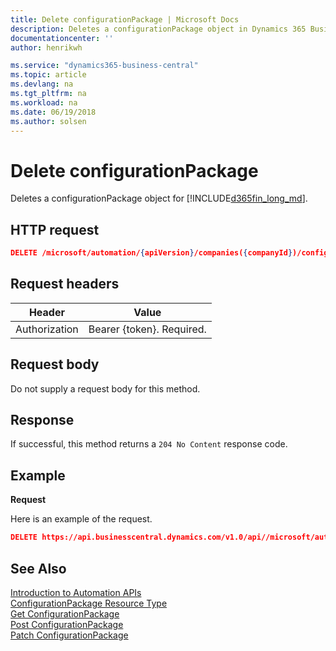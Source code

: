 ```yaml
---
title: Delete configurationPackage | Microsoft Docs
description: Deletes a configurationPackage object in Dynamics 365 Business Central.
documentationcenter: ''
author: henrikwh

ms.service: "dynamics365-business-central"
ms.topic: article
ms.devlang: na
ms.tgt_pltfrm: na
ms.workload: na
ms.date: 06/19/2018
ms.author: solsen
---
```


# Delete configurationPackage
Deletes a configurationPackage object for [!INCLUDE[d365fin_long_md](../developer/includes/d365fin_long_md.md)].

## HTTP request
```json
DELETE /microsoft/automation/{apiVersion}/companies({companyId})/configurationPackages('{packageName}')
```

## Request headers
|Header|Value|
|------|-----|
|Authorization  |Bearer {token}. Required. |

## Request body
Do not supply a request body for this method.

## Response
If successful, this method returns a ```204 No Content``` response code.

## Example

**Request**

Here is an example of the request.
```json
DELETE https://api.businesscentral.dynamics.com/v1.0/api//microsoft/automation/beta/companies({companyId})/configurationPackages('{packageName}')
```

## See Also 
[Introduction to Automation APIs](itpro-introduction-to-automation-apis.md)  
[ConfigurationPackage Resource Type](dynamics-microsoft-automation-configurationpackages.md)  
[Get ConfigurationPackage](dynamics-microsoft-automation-configurationpackage-get.md)  
[Post ConfigurationPackage](dynamics-microsoft-automation-configurationpackage-post.md)  
[Patch ConfigurationPackage](dynamics-microsoft-automation-configurationpackage-patch.md)  

